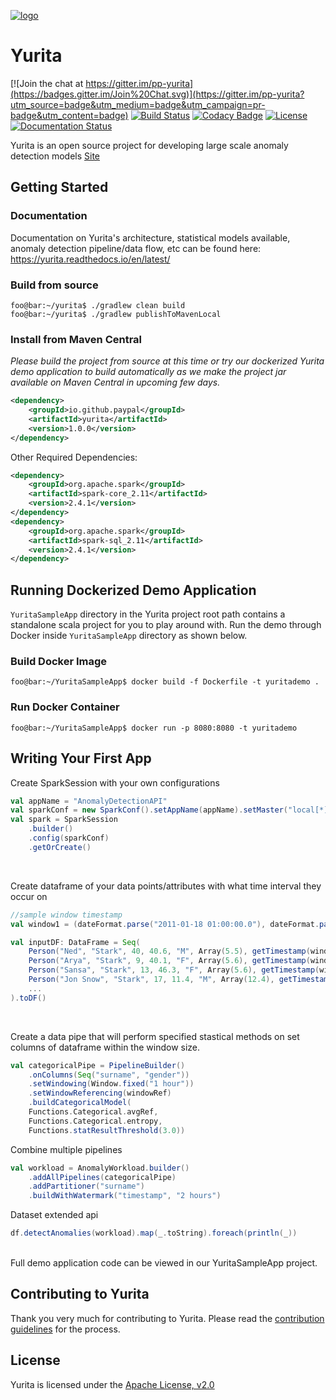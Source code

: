 <!--

  Licensed under the Apache License, Version 2.0 (the "License");
  you may not use this file except in compliance with the License.
  You may obtain a copy of the License at

      http://www.apache.org/licenses/LICENSE-2.0

  Unless required by applicable law or agreed to in writing, software
  distributed under the License is distributed on an "AS IS" BASIS,
  WITHOUT WARRANTIES OR CONDITIONS OF ANY KIND, either express or implied.
  See the License for the specific language governing permissions and
  limitations under the License.
-->

[![logo](docs/YuritaLogo.png)](https://yurita.readthedocs.io)
# Yurita

[![Join the chat at https://gitter.im/pp-yurita](https://badges.gitter.im/Join%20Chat.svg)](https://gitter.im/pp-yurita?utm_source=badge&utm_medium=badge&utm_campaign=pr-badge&utm_content=badge)
[![Build Status](https://travis-ci.org/paypal/yurita.svg?branch=master)](https://travis-ci.org/paypal/yurita)
[![Codacy Badge](https://api.codacy.com/project/badge/Grade/4536adca78704f699198a03f9b92a133)](https://app.codacy.com/app/r39132/yurita?utm_source=github.com&utm_medium=referral&utm_content=paypal/yurita&utm_campaign=Badge_Grade_Dashboard)
[![License](https://img.shields.io/badge/License-Apache%202.0-red.svg)](https://opensource.org/licenses/Apache-2.0)
[![Documentation Status](https://readthedocs.org/projects/yurita/badge/?version=latest)](https://yurita.readthedocs.io)


Yurita is an open source project for developing large scale anomaly detection models
[Site](https://github.com/paypal/yurita/)

## Getting Started

### Documentation
Documentation on Yurita's architecture, statistical models available, anomaly detection pipeline/data flow, etc can be found here: <https://yurita.readthedocs.io/en/latest/>

### Build from source
```console
foo@bar:~/yurita$ ./gradlew clean build
foo@bar:~/yurita$ ./gradlew publishToMavenLocal
```
### Install from Maven Central

*Please build the project from source at this time or try our dockerized Yurita demo application to build automatically as we make the project jar available on Maven Central in upcoming few days.*

```xml
<dependency>
    <groupId>io.github.paypal</groupId>
    <artifactId>yurita</artifactId>
    <version>1.0.0</version>
</dependency>
```
Other Required Dependencies:
```xml
<dependency>
    <groupId>org.apache.spark</groupId>
    <artifactId>spark-core_2.11</artifactId>
    <version>2.4.1</version>
</dependency>
<dependency>
    <groupId>org.apache.spark</groupId>
    <artifactId>spark-sql_2.11</artifactId>
    <version>2.4.1</version>
</dependency>
```

## Running Dockerized Demo Application

`YuritaSampleApp` directory in the Yurita project root path contains a standalone scala project for you to play around with. Run the demo through Docker inside `YuritaSampleApp` directory as shown below.

### Build Docker Image
```console
foo@bar:~/YuritaSampleApp$ docker build -f Dockerfile -t yuritademo .
```

### Run Docker Container
```console
foo@bar:~/YuritaSampleApp$ docker run -p 8080:8080 -t yuritademo
```

## Writing Your First App
Create SparkSession with your own configurations
```scala
val appName = "AnomalyDetectionAPI"
val sparkConf = new SparkConf().setAppName(appName).setMaster("local[*]")
val spark = SparkSession
    .builder()
    .config(sparkConf)
    .getOrCreate()
```

<br/>

Create dataframe of your data points/attributes with what time interval they occur on
```scala
//sample window timestamp
val window1 = (dateFormat.parse("2011-01-18 01:00:00.0"), dateFormat.parse("2011-01-18 01:00:10.0"))
```
```scala
val inputDF: DataFrame = Seq(
    Person("Ned", "Stark", 40, 40.6, "M", Array(5.5), getTimestamp(window1)),
    Person("Arya", "Stark", 9, 40.1, "F", Array(5.6), getTimestamp(window2)),
    Person("Sansa", "Stark", 13, 46.3, "F", Array(5.6), getTimestamp(window3)),
    Person("Jon Snow", "Stark", 17, 11.4, "M", Array(12.4), getTimestamp(window1),
    ...
).toDF()
```
<br/>

Create a data pipe that will perform specified stastical methods on set columns of dataframe within the window size.
```scala
val categoricalPipe = PipelineBuilder()
    .onColumns(Seq("surname", "gender"))
    .setWindowing(Window.fixed("1 hour"))
    .setWindowReferencing(windowRef)
    .buildCategoricalModel(
    Functions.Categorical.avgRef,
    Functions.Categorical.entropy,
    Functions.statResultThreshold(3.0))
```

Combine multiple pipelines
```scala
val workload = AnomalyWorkload.builder()
    .addAllPipelines(categoricalPipe)
    .addPartitioner("surname")
    .buildWithWatermark("timestamp", "2 hours")
```

Dataset extended api
```scala
df.detectAnomalies(workload).map(_.toString).foreach(println(_))
```

<br/>
Full demo application code can be viewed in our YuritaSampleApp project.

## Contributing to Yurita

Thank you very much for contributing to Yurita. Please read the [contribution guidelines](CONTRIBUTING.md) for the process.

## License

Yurita is licensed under the [Apache License, v2.0](LICENSE.txt)
